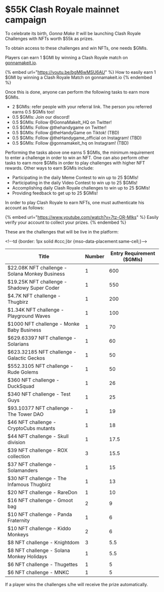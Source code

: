 # $55K Clash Royale mainnet campaign

To celebrate its birth, _Gonna Make It_ will be launching Clash Royale Challenges with NFTs worth $55k as prizes.&#x20;

To obtain access to these challenges and win NFTs, one needs $GMIs.

Players can earn 1 $GMI by winning a Clash Royale match on [gonnamakeit.io](https://gonnamakeit.io).&#x20;

{% embed url="https://youtu.be/bgM6wMSU6AU" %}
How to easily earn 1 $GMI by winning a Clash Royale Match on gonnamakeit.io
{% endembed %}

Once this is done, anyone can perform the following tasks to earn more $GMIs.&#x20;

* 2 $GMIs: refer people with your referral link. The person you referred earns 0.5 $GMIs too!&#x20;
* 0.5 $GMIs: Join our discord!
* 0.5 $GMIs: Follow @GonnaMakeIt\_HQ on Twitter!&#x20;
* 0.5 $GMIs: Follow @thehandygame on Twitter!
* 0.5 $GMIs: Follow @theHandyGame on Tiktok! (TBD)
* 0.5 $GMIs: Follow @theHandygame\_official on Instagram! (TBD)
* 0.5 $GMIs: Follow @gonnamakeit\_hq on Instagram! (TBD)

Performing the tasks above one earns 5 $GMIs, the minimum requirement to enter a challenge in order to win an NFT. One can also perform other tasks to earn more $GMIs in order to play challenges with higher NFT rewards. Other ways to earn $GMIs include:

* Participating in the daily Meme Contest to win up to 25 $GMIs!&#x20;
* Participating in the daily Video Contest to win up to 25 $GMIs!
* Accomplishing daily Clash Royale challenges to win up to 25 $GMIs!
* Providing feedback to get up to 25 $GMIs!

In order to play Clash Royale to earn NFTs, one must authenticate his account as follows:

{% embed url="https://www.youtube.com/watch?v=7tz-OR-Mlks" %}
Easily verify your account to collect your prizes.
{% endembed %}

These are the challenges that will be live in the platform:

\<!--td {border: 1px solid #ccc;}br {mso-data-placement:same-cell;}-->

| Title                                          | Number | Entry Requirement ($GMIs) |
| ---------------------------------------------- | ------ | ------------------------- |
| $22.08K NFT challenge - Solana Monkey Business | 1      | 600                       |
| $19.25K NFT challenge - Shadowy Super Coder    | 1      | 550                       |
| $4.7K NFT challenge - Thugbirz                 | 1      | 200                       |
| $1.34K NFT challenge - Playground Waves        | 1      | 100                       |
| $1000 NFT challenge - Monke Baby Business      | 1      | 70                        |
| $629.63397 NFT challenge - Solarians           | 1      | 60                        |
| $623.32185 NFT challenge - Galactic Geckos     | 1      | 50                        |
| $552.3105 NFT challenge - Rude Golems          | 1      | 50                        |
| $360 NFT challenge - DuckSquad                 | 1      | 26                        |
| $340 NFT challenge - Test Guys                 | 1      | 25                        |
| $93.10377 NFT challenge - The Tower DAO        | 1      | 19                        |
| $46 NFT challenge - CryptoCubs mutants         | 1      | 18                        |
| $44 NFT challenge - Skull division             | 1      | 17.5                      |
| $39 NFT challenge - ROX collection             | 3      | 15.5                      |
| $37 NFT challenge - Solamanders                | 1      | 15                        |
| $30 NFT challenge - The Infamous Thugbirz      | 1      | 13                        |
| $20 NFT challenge - RareDon                    | 1      | 10                        |
| $16 NFT challenge - Gmoot bag                  | 2      | 9                         |
| $10 NFT challenge - Panda Fraternity           | 1      | 6                         |
| $10 NFT challenge - Kiddo Monkeys              | 2      | 6                         |
| $8 NFT challenge - Knightdom                   | 3      | 5.5                       |
| $8 NFT challenge - Solana Monkey Holidays      | 1      | 5.5                       |
| $6 NFT challenge - Thugettes                   | 1      | 5                         |
| $6 NFT challenge - MNKC                        | 1      | 5                         |

If a player wins the challenges s/he will receive the prize automatically.
